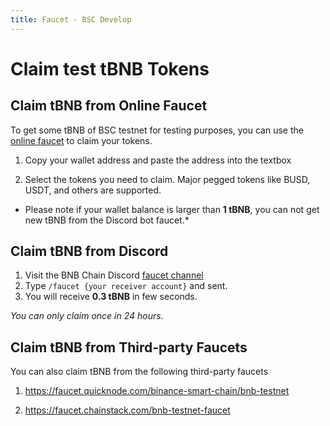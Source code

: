```yaml
---
title: Faucet - BSC Develop
---
```

# Claim test tBNB Tokens

## Claim tBNB from Online Faucet

To get some tBNB of BSC testnet for testing purposes, you can use the [online faucet](https://www.bnbchain.org/en/testnet-faucet) to claim your tokens.

1. Copy your wallet address and paste the address into the textbox

2. Select the tokens you need to claim. Major pegged tokens like BUSD, USDT, and others are supported. 


* Please note if your wallet balance is larger than **1 tBNB**, you can not get new tBNB from the Discord bot faucet.*


## Claim tBNB from Discord
1. Visit the BNB Chain Discord [faucet channel](https://discord.com/channels/789402563035660308/1099937267021250560)
2. Type `/faucet {your receiver account}` and sent.
3. You will receive **0.3 tBNB** in few seconds.

*You can only claim once in 24 hours.*

## Claim tBNB from Third-party Faucets
You can also claim tBNB from the following third-party faucets

1. https://faucet.quicknode.com/binance-smart-chain/bnb-testnet

2. https://faucet.chainstack.com/bnb-testnet-faucet
